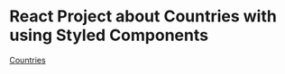 # React Project about Countries with using Styled Components
[Countries](https://countries-saroyangor.vercel.app/)